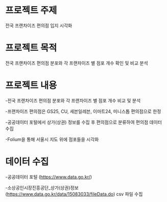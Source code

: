 # 프로젝트 주제
전국 프랜차이즈 편의점 입지 시각화


# 프로젝트 목적
전국 프랜차이즈 편의점 분포와 각 프랜차이즈 별 점포 개수 확인 및 비교 분석

# 프로젝트 내용
-전국 프랜차이즈 편의점 분포와 각 프랜차이즈 별 점포 개수 비교 및 분석

-프랜차이즈 편의점은 GS25, CU, 세븐일레븐, 이마트24, 미니스톱 편의점으로 한정

-공공데이터 포털에서 상가(상권) 정보를 수집 후 편의점으로 분류하여 편의점 데이터 수집

-Folium을 통해 서울시 지도 위에 점포들을 시각화


# 데이터 수집
-공공데이터 포털 (https://www.data.go.kr/)

-소상공인시장진흥공단_상가(상권)정보 (https://www.data.go.kr/data/15083033/fileData.do) csv 파일 수집


